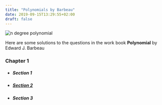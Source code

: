 ```yaml
---
title: "Polynomials by Barbeau"
date: 2019-09-15T13:29:55+02:00
draft: false
---
```

<img class = "poly" src = "/polynomial.png" alt = "n degree polynomial">

Here are some solutions to the questions in the work book **Polynomial** by Edward J. Barbeau


<h3>Chapter 1</h3>
<ul>
<li><h5>Section 1</h2></li>

<li><h5><a href="https://www.sharelatex.com/project/582166f634d2a43b682a5c9e" target="_blank">Section 2</a></h5></li>


<li><h5>Section 3</h5></li>
</ul>